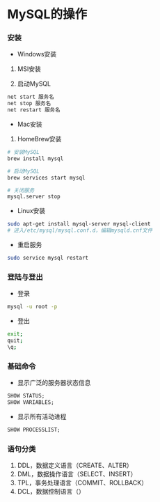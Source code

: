 # MySQL的操作


### 安装

* Windows安装

1. MSI安装

2. 启动MySQL

```sh
net start 服务名
net stop 服务名
net restart 服务名
```

* Mac安装

1. HomeBrew安装

```sh
# 安装MySQL
brew install mysql

# 启动MySQL
brew services start mysql

# 关闭服务
mysql.server stop
```

* Linux安装

```sh
sudo apt-get install mysql-server mysql-client
# 进入/etc/mysql/mysql.conf.d，编辑mysqld.cnf文件
```

* 重启服务

```sh
sudo service mysql restart
```


### 登陆与登出

* 登录

```sh
mysql -u root -p
```

* 登出

```sh
exit;
quit;
\q;
```


### 基础命令

* 显示广泛的服务器状态信息

```sql
SHOW STATUS;
SHOW VARIABLES;
```

* 显示所有活动进程

```sql
SHOW PROCESSLIST;
```


### 语句分类

1. DDL，数据定义语言（CREATE、ALTER）
2. DML，数据操作语言（SELECT、INSERT）
3. TPL，事务处理语言（COMMIT、ROLLBACK）
4. DCL，数据控制语言（）

